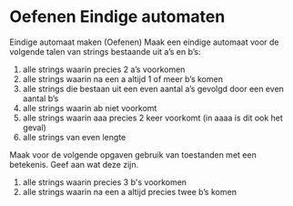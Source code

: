 # Oefenen Eindige automaten

Eindige automaat maken (Oefenen)
Maak een eindige automaat voor de volgende talen van strings bestaande uit a’s en b’s:
1. alle strings waarin precies 2 a’s voorkomen
2. alle strings waarin na een a altijd 1 of meer b’s komen
3. alle strings die bestaan uit een even aantal a’s gevolgd door een even aantal b’s
4. alle strings waarin ab niet voorkomt
5. alle strings waarin aaa precies 2 keer voorkomt (in aaaa is dit ook het geval)
6. alle strings van even lengte

Maak  voor de volgende opgaven gebruik van toestanden met een betekenis. Geef aan wat deze zijn.
1. alle strings waarin precies 3 b's voorkomen
2. alle strings waarin na een a altijd precies twee b’s komen